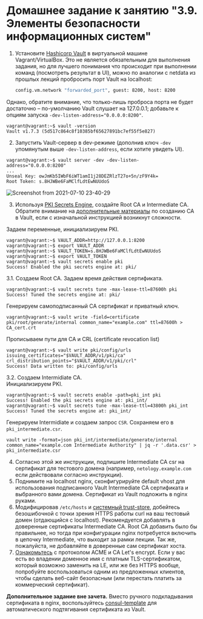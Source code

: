 # Домашнее задание к занятию "3.9. Элементы безопасности информационных систем"

1. Установите [Hashicorp Vault](https://learn.hashicorp.com/vault) в виртуальной машине Vagrant/VirtualBox. Это не является обязательным для выполнения задания, но для лучшего понимания что происходит при выполнении команд (посмотреть результат в UI), можно по аналогии с netdata из прошлых лекций пробросить порт Vault на localhost:

    ```bash
    config.vm.network "forwarded_port", guest: 8200, host: 8200
    ```

Однако, обратите внимание, что только-лишь проброса порта не будет достаточно – по-умолчанию Vault слушает на 127.0.0.1; добавьте к опциям запуска `-dev-listen-address="0.0.0.0:8200"`.

```
vagrant@vagrant:~$ vault -version
Vault v1.7.3 (5d517c864c8f10385bf65627891bc7ef55f5e827)
```
   
2. Запустить Vault-сервер в dev-режиме (дополнив ключ `-dev` упомянутым выше `-dev-listen-address`, если хотите увидеть UI).

```
vagrant@vagrant:~$ vault server -dev -dev-listen-address="0.0.0.0:8200"
...
Unseal Key: owJmKb5IWbF6iWT1amI1j28DEZRlzT27o+5n/zF9Y4k=
Root Token: s.8HJWBe6FaMClfLdtEwNUUdoS
```

![Screenshot from 2021-07-10 23-40-29](https://user-images.githubusercontent.com/72273610/125171853-59c1f100-e1d8-11eb-9cf5-530370fb140d.png)

3. Используя [PKI Secrets Engine](https://www.vaultproject.io/docs/secrets/pki), создайте Root CA и Intermediate CA.
Обратите внимание на [дополнительные материалы](https://learn.hashicorp.com/tutorials/vault/pki-engine) по созданию CA в Vault, если с изначальной инструкцией возникнут сложности.

Задаем переменные, инициализируем PKI.

```
vagrant@vagrant:~$ VAULT_ADDR=http://127.0.0.1:8200
vagrant@vagrant:~$ export VAULT_ADDR
vagrant@vagrant:~$ VAULT_TOKEN=s.8HJWBe6FaMClfLdtEwNUUdoS
vagrant@vagrant:~$ export VAULT_TOKEN
vagrant@vagrant:~$ vault secrets enable pki
Success! Enabled the pki secrets engine at: pki/
```

3.1. Создаем Root CA. 
Задаем время действия сертификата.
```
vagrant@vagrant:~$ vault secrets tune -max-lease-ttl=87600h pki
Success! Tuned the secrets engine at: pki/
```
Генерируем самоподписанный CA сертификат и приватный ключ.
```
vagrant@vagrant:~$ vault write -field=certificate pki/root/generate/internal common_name="example.com" ttl=87600h > CA_cert.crt
```
Прописываем пути для CA и CRL (certificate revocation list)
```
vagrant@vagrant:~$ vault write pki/config/urls issuing_certificates="$VAULT_ADDR/v1/pki/ca" crl_distribution_points="$VAULT_ADDR/v1/pki/crl"
Success! Data written to: pki/config/urls
```
3.2. Создаем Intermidiate CA.  
Инициализируем PKI.
```
vagrant@vagrant:~$ vault secrets enable -path=pki_int pki
Success! Enabled the pki secrets engine at: pki_int/
vagrant@vagrant:~$ vault secrets tune -max-lease-ttl=43800h pki_int
Success! Tuned the secrets engine at: pki_int/
```
Генерируем Intermidiate и создаем запрос `CSR`. Сохраняем его в `pki_intermediate.csr`.
```
vault write -format=json pki_int/intermediate/generate/internal common_name="example.com Intermediate Authority" | jq -r '.data.csr' > pki_intermediate.csr
```

4. Согласно этой же инструкции, подпишите Intermediate CA csr на сертификат для тестового домена (например, `netology.example.com` если действовали согласно инструкции).
5. Поднимите на localhost nginx, сконфигурируйте default vhost для использования подписанного Vault Intermediate CA сертификата и выбранного вами домена. Сертификат из Vault подложить в nginx руками.
6. Модифицировав `/etc/hosts` и [системный trust-store](http://manpages.ubuntu.com/manpages/focal/en/man8/update-ca-certificates.8.html), добейтесь безошибочной с точки зрения HTTPS работы curl на ваш тестовый домен (отдающийся с localhost). Рекомендуется добавлять в доверенные сертификаты Intermediate CA. Root CA добавить было бы правильнее, но тогда при конфигурации nginx потребуется включить в цепочку Intermediate, что выходит за рамки лекции. Так же, пожалуйста, не добавляйте в доверенные сам сертификат хоста.
7. [Ознакомьтесь](https://letsencrypt.org/ru/docs/client-options/) с протоколом ACME и CA Let's encrypt. Если у вас есть во владении доменное имя с платным TLS-сертификатом, который возможно заменить на LE, или же без HTTPS вообще, попробуйте воспользоваться одним из предложенных клиентов, чтобы сделать веб-сайт безопасным (или перестать платить за коммерческий сертификат).

**Дополнительное задание вне зачета.** Вместо ручного подкладывания сертификата в nginx, воспользуйтесь [consul-template](https://medium.com/hashicorp-engineering/pki-as-a-service-with-hashicorp-vault-a8d075ece9a) для автоматического подтягивания сертификата из Vault.
